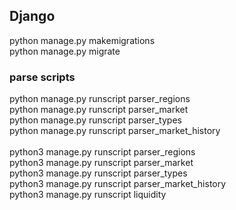 ## Django
python manage.py makemigrations <br>
python manage.py migrate <br>

### parse scripts
python manage.py runscript parser_regions <br>
python manage.py runscript parser_market <br>
python manage.py runscript parser_types <br>
python manage.py runscript parser_market_history <br>
 <br>
python3 manage.py runscript parser_regions <br>
python3 manage.py runscript parser_market <br>
python3 manage.py runscript parser_types <br>
python3 manage.py runscript parser_market_history <br>
python3 manage.py runscript liquidity <br>
